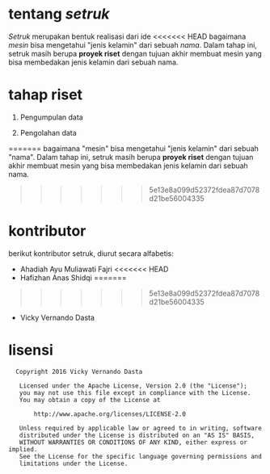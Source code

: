 # tentang *setruk*

*Setruk* merupakan bentuk realisasi dari ide
<<<<<<< HEAD
bagaimana *mesin* bisa mengetahui "jenis kelamin" dari sebuah *nama*. Dalam tahap ini, setruk masih berupa **proyek riset** dengan tujuan akhir
membuat mesin yang bisa membedakan jenis kelamin dari sebuah nama.


# tahap riset

1. Pengumpulan data

2. Pengolahan data



=======
bagaimana "mesin" bisa mengetahui "jenis kelamin" dari sebuah "nama". Dalam tahap ini, setruk masih berupa **proyek riset** dengan tujuan akhir
membuat mesin yang bisa membedakan jenis kelamin dari sebuah nama.

>>>>>>> 5e13e8a099d52372fdea87d7078d21be56004335
# kontributor

berikut kontributor setruk, diurut secara alfabetis:

- Ahadiah Ayu Muliawati Fajri
<<<<<<< HEAD
- Hafizhan Anas Shidqi
=======
>>>>>>> 5e13e8a099d52372fdea87d7078d21be56004335
- Vicky Vernando Dasta


# lisensi

```
  Copyright 2016 Vicky Vernando Dasta

   Licensed under the Apache License, Version 2.0 (the "License");
   you may not use this file except in compliance with the License.
   You may obtain a copy of the License at

       http://www.apache.org/licenses/LICENSE-2.0

   Unless required by applicable law or agreed to in writing, software
   distributed under the License is distributed on an "AS IS" BASIS,
   WITHOUT WARRANTIES OR CONDITIONS OF ANY KIND, either express or implied.
   See the License for the specific language governing permissions and
   limitations under the License.
```
